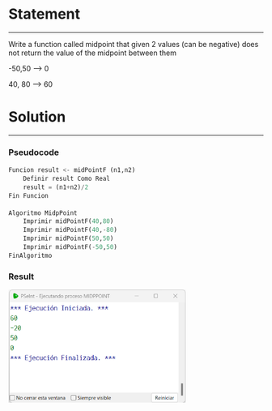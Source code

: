 # Statement
---

Write a function called midpoint that given 2 values ​​(can be negative) does not return the value of the midpoint between them

-50,50 --> 0

40, 80 --> 60

# Solution
---
### Pseudocode
```python
Funcion result <- midPointF (n1,n2)
	Definir result Como Real
	result = (n1+n2)/2
Fin Funcion

Algoritmo MidpPoint
	Imprimir midPointF(40,80)
	Imprimir midPointF(40,-80)
	Imprimir midPointF(50,50)
	Imprimir midPointF(-50,50)
FinAlgoritmo
```

### Result

<img src="./../Images/midPoint.png" alt="drawing" style="width:350px;"/><br>